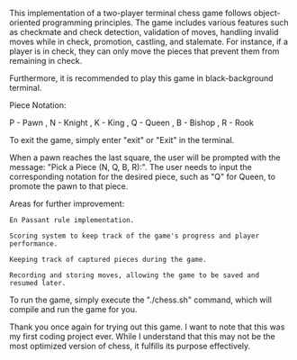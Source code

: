 This implementation of a two-player terminal chess game follows 
object-oriented programming principles. The game includes various 
features such as checkmate and check detection, validation of moves, 
handling invalid moves while in check, promotion, castling, and stalemate. 
For instance, if a player is in check, they can only move the pieces 
that prevent them from remaining in check. 

Furthermore, it is recommended to play this game in black-background terminal.


Piece Notation:

P - Pawn ,
N - Knight ,
K - King ,
Q - Queen ,
B - Bishop ,
R - Rook

To exit the game, simply enter "exit" or "Exit" in the terminal.

When a pawn reaches the last square, the user will be prompted with 
the message: "Pick a Piece (N, Q, B, R):". The user needs to input 
the corresponding notation for the desired piece, such as "Q" for 
Queen, to promote the pawn to that piece.


Areas for further improvement:

    En Passant rule implementation.

    Scoring system to keep track of the game's progress and player 
    performance.

    Keeping track of captured pieces during the game.

    Recording and storing moves, allowing the game to be saved and 
    resumed later.


To run the game, simply execute the "./chess.sh" command, which will compile 
and run the game for you.

Thank you once again for trying out this game. I want to note that this was 
my first coding project ever. While I understand that this may not be the most 
optimized version of chess, it fulfills its purpose effectively.
